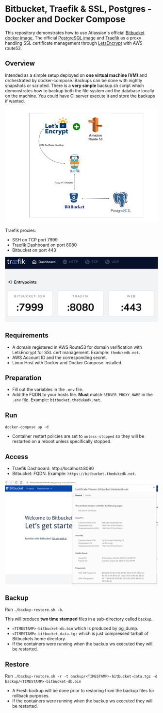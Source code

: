 # Bitbucket, Traefik & SSL, Postgres - Docker and Docker Compose
This repository demonstrates how to use Atlassian's official [Bitbucket docker image](https://hub.docker.com/r/atlassian/bitbucket-server), The official [PostgreSQL image](https://hub.docker.com/_/postgres) and [Traefik](https://containo.us/traefik/) as a proxy handling SSL certificate management through [LetsEncrypt](https://letsencrypt.org/) with AWS route53.


## Overview
Intended as a simple setup deployed on **one virtual machine (VM)** and orchestrated by docker-compose. Backups can be done with nightly snapshots or scripted. There is a **very simple** backup.sh script which demonstrates how to backup both the file system and the database locally on the machine. You could have CI server execute it and store the backups if wanted. 

![Architectural Overview](bitbucket-docker-overview.png)

Traefik proxies:

* SSH on TCP port 7999
* Traefik Dashboard on port 8080
* Bitbucket on port 443

![Traefik Overview](traefik-overview.png)

## Requirements

* A domain registered in AWS Route53 for domain verification with LetsEncrypt for SSL cert management. Example: `thedukedk.net`.
* AWS Account ID and the corresponding secret.
* Linux Host with Docker and Docker Compose installed. 

## Preparation
* Fill out the variables in the `.env` file.
* Add the FQDN to your hosts file. **Must** match `SERVER_PROXY_NAME` in the `.env` file. Example: `bitbucket.thedukedk.net`.

## Run

`docker-compose up -d`

* Container restart policies are set to `unless-stopped` so they will be restarted on a reboot unless specifically stopped.

## Access
* Traefik Dashboard: http://localhost:8080
* Bitbucket: FQDN. Example: `https://bitbucket.thedukedk.net`.

![Bitbucket](bitbucket.png)

## Backup
Run `./backup-restore.sh -b`.

This will produce **two time stamped** files in a sub-directory called `backup`. 

* `<TIMESTAMP>-bitbucket-db.bin` which is produced by pg_dump.
* `<TIMESTAMP>-bitbucket-data.tgz` which is just compressed tarball of Bitbuckets home directory.
* If the containers were running when the backup ws executed they will be restarted. 

## Restore
Run `./backup-restore.sh -r -t backup/<TIMESTAMP>-bitbucket-data.tgz -d backup/<TIMESTAMP>-bitbucket-db.bin`

* A Fresh backup will be done prior to restoring from the backup files for rollback purposes.
* If the containers were running when the backup ws executed they will be restarted. 
